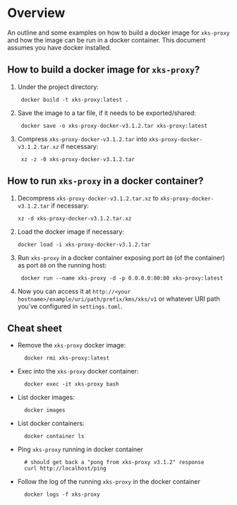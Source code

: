 <!--
    Copyright Amazon.com, Inc. or its affiliates. All Rights Reserved.
    SPDX-License-Identifier: Apache-2.0
-->

# Overview

An outline and some examples on how to build a docker image for `xks-proxy` and how the image can be run in a docker container.  This document assumes you have docker installed.

## How to build a docker image for `xks-proxy`?

1. Under the project directory:

        docker build -t xks-proxy:latest .
1. Save the image to a tar file, if it needs to be exported/shared:

        docker save -o xks-proxy-docker-v3.1.2.tar xks-proxy:latest
1. Compress `xks-proxy-docker-v3.1.2.tar` into `xks-proxy-docker-v3.1.2.tar.xz` if necessary:

        xz -z -0 xks-proxy-docker-v3.1.2.tar

## How to run `xks-proxy` in a docker container?

1. Decompress `xks-proxy-docker-v3.1.2.tar.xz` to `xks-proxy-docker-v3.1.2.tar` if necessary:

       xz -d xks-proxy-docker-v3.1.2.tar.xz
1. Load the docker image if necessary:

       docker load -i xks-proxy-docker-v3.1.2.tar
1. Run `xks-proxy` in a docker container exposing port `80` (of the container) as port `80` on the running host:

        docker run --name xks-proxy -d -p 0.0.0.0:80:80 xks-proxy:latest
1. Now you can access it at
`http://<your hostname>/example/uri/path/prefix/kms/xks/v1`
or whatever URI path you've configured in `settings.toml`.

## Cheat sheet

* Remove the `xks-proxy` docker image:

        docker rmi xks-proxy:latest
* Exec into the `xks-proxy` docker container:

        docker exec -it xks-proxy bash
* List docker images:

        docker images
* List docker containers:

        docker container ls
* Ping `xks-proxy` running in docker container

        # should get back a "pong from xks-proxy v3.1.2" response
        curl http://localhost/ping
* Follow the log of the running `xks-proxy` in the docker container

        docker logs -f xks-proxy
